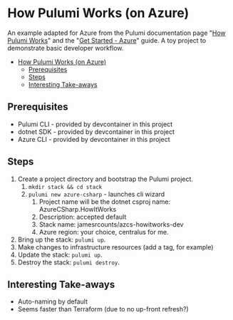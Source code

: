 # How Pulumi Works (on Azure)

An example adapted for Azure from the Pulumi documentation page "[How Pulumi Works][1]" and the "[Get Started - Azure][2]" guide. A toy project to demonstrate basic developer workflow. 

<!-- TOC -->
- [How Pulumi Works (on Azure)](#how-pulumi-works-on-azure)
  - [Prerequisites](#prerequisites)
  - [Steps](#steps)
  - [Interesting Take-aways](#interesting-take-aways)
<!-- /TOC -->

## Prerequisites

* Pulumi CLI - provided by devcontainer in this project
* dotnet SDK - provided by devcontainer in this project
* Azure CLI - provided by devcontainer in this project

## Steps

1. Create a project directory and bootstrap the Pulumi project.
   1. `mkdir stack && cd stack`
   2. `pulumi new azure-csharp` - launches cli wizard
      1. Project name will be the dotnet csproj name: AzureCSharp.HowItWorks
      2. Description: accepted default
      3. Stack name: jamesrcounts/azcs-howitworks-dev
      4. Azure region: your choice, centralus for me.
2. Bring up the stack: `pulumi up`.
3. Make changes to infrastructure resources (add a tag, for example)
4. Update the stack: `pulumi up`.
5. Destroy the stack: `pulumi destroy`.

## Interesting Take-aways

* Auto-naming by default
* Seems faster than Terraform (due to no up-front refresh?)

[1]: https://www.pulumi.com/docs/intro/concepts/how-pulumi-works/
[2]: https://www.pulumi.com/docs/get-started/azure/

